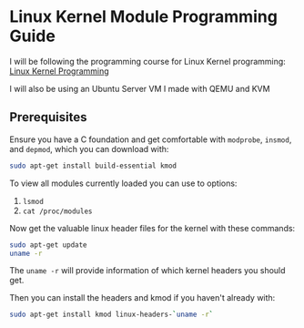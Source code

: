 # Linux Kernel Module Programming Guide 

I will be following the programming course for Linux Kernel programming:
[Linux Kernel Programming](https://sysprog21.github.io/lkmpg/#introduction)

I will also be using an Ubuntu Server VM I made with QEMU and KVM

## Prerequisites

Ensure you have a C foundation and get comfortable with `modprobe`, `insmod`,
and `depmod`, which you can download with:

```sh
sudo apt-get install build-essential kmod
```

To view all modules currently loaded you can use to options:

1. `lsmod`
2. `cat /proc/modules`

Now get the valuable linux header files for the kernel with these commands:

```sh
sudo apt-get update
uname -r
```

The `uname -r` will provide information of which kernel headers you should get.

Then you can install the headers and kmod if you haven't already with:

```sh
sudo apt-get install kmod linux-headers-`uname -r`
```
